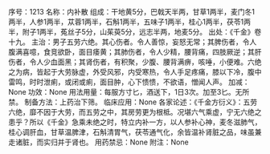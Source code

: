 序号：1213
名称：内补散
组成：干地黄5分，巴戟天半两，甘草1两半，麦门冬1两半，人参1两半，苁蓉1两半，石斛1两半，五味子1两半，桂心1两半，茯苓1两半，附子1两半，菟丝子5分，山茱萸5分，远志半两，地麦5分。
出处：《千金》卷十九。
主治：男子五劳六绝。其心伤者。令人善惊，妄怒无常；其脾伤者，令人腹满喜噫，食竞欲卧，面目痿黄；其肺伤者，令人少精，腰背痛，四肢厥逆；其肝伤者，令人少血面黑；其肾伤者，有积聚，少腹、腰背满痹，咳唾，小便难。六绝之为病，皆起于大劳脉虚，外受风邪，内受寒热，令人手足疼痛，膝以下冷，腹中雷鸣，时时泄痢，或闭或痢，面目肿，心下愦愦，不欲语，憎闻人声。
加减：None
功效：None
用法用量：每服方寸匕，酒送下，1日3次。加至3匕。无所禁。
制备方法：上药治下筛。
临床应用：None
各家论述：《千金方衍义》：五劳六绝，靡不因于大劳，而五劳之中，其房劳更为根柢。况堪六气乘虚，宁无六绝之患乎？所以《千金》急乘未绝之时，特立内补一方，以人参补心神，麦冬滋肺气，桂心调肝血，甘草温脾津，石斛清胃气，茯苓通气化，余皆温补肾脏之品，味虽兼走诸脏，而实归并于肾也。
用药禁忌：None
附注：None
